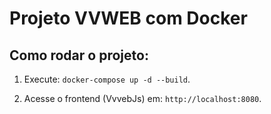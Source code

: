 # Projeto VVWEB com Docker

## Como rodar o projeto:

1. Execute: `docker-compose up -d --build`.

2. Acesse o frontend (VvvebJs) em: `http://localhost:8080`.
